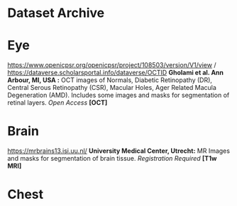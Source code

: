 # Dataset Archive

# Eye

https://www.openicpsr.org/openicpsr/project/108503/version/V1/view / https://dataverse.scholarsportal.info/dataverse/OCTID **Gholami et al. Ann Arbour, MI, USA :** OCT images of Normals, Diabetic Retinopathy (DR), Central Serous Retinopathy (CSR), Macular Holes, Ager Related Macula Degeneration (AMD). Includes some images and masks for segmentation of retinal layers. *Open Access* **[OCT]**

# Brain

https://mrbrains13.isi.uu.nl/ **University Medical Center, Utrecht:** MR Images and masks for segmentation of brain tissue. *Registration Required* **[T1w MRI]**

# Chest
